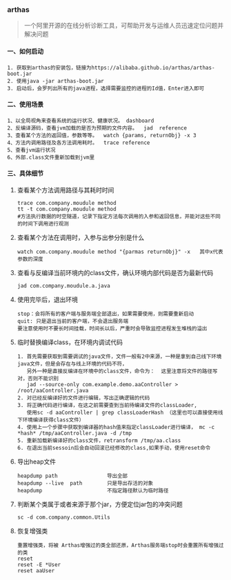 ### arthas

>一个阿里开源的在线分析诊断工具，可帮助开发与运维人员迅速定位问题并解决问题

#### 一、如何启动

~~~
1. 获取到arthas的安装包，链接为https://alibaba.github.io/arthas/arthas-boot.jar
2. 使用java -jar arthas-boot.jar
3. 启动后，会罗列出所有的java进程，选择需要监控的进程的Id值，Enter进入即可
~~~

#### 二、使用场景

```
1、以全局视角来查看系统的运行状况、健康状况。 dashboard
2、反编译源码，查看jvm加载的是否为预期的文件内容。  jad  reference
3、查看某个方法的返回值，参数等等。  watch {params, returnObj} -x 3
4、方法内调用路径及各方法调用耗时。  trace reference
5、查看jvm运行状况
6、外部.class文件重新加载到jvm里
```

#### 三、具体细节

1. 查看某个方法调用路径与其耗时时间

   ```shell
   trace com.company.moudule method
   tt -t com.company.moudule method
   #方法执行数据的时空隧道，记录下指定方法每次调用的入参和返回信息，并能对这些不同的时间下调用进行观测
   ```

2. 查看某个方法在调用时，入参与出参分别是什么

   ```
   watch com.company.moudule method "{parmas returnObj}" -x   其中x代表参数的深度
   ```

3. 查看与反编译当前环境内的class文件，确认环境内部代码是否为最新代码

   ~~~
   jad com.company.moudule.a.java
   ~~~


4. 使用完毕后，退出环境

   ~~~
   stop：会将所有的客户端与服务端全部退出，如果需要使用，则需要重新启动
   quit: 只是退出当前的客户端，不会退出服务端
   要注意使用时不要长时间挂载，时间长以后，严重时会导致监控进程发生堆栈的溢出
   ~~~
   
5. 临时替换编译class，在环境内调试代码

   ~~~
   1. 首先需要获取到需要调试的java文件，文件一般有2中来源，一种是拿到自己线下环境java文件，但是会存在与线上环境的代码不符，
      另外一种是直接反编译在环境中的class文件，命令为：  这里注意将文件的路径写对，否则不能识别
      jad --source-only com.example.demo.aaController > /root/aaController.java
   2. 对已经反编译好的文件进行编辑，写出正确逻辑的代码
   3. 将正确代码进行编译，在这之前需要查到当前待编译文件的classLoader,
      使用sc -d aaController | grep classLoaderHash （这里也可以直接使用线下环境编译获得class文件）
   4. 使用上一个步骤中获取到编译器的hash值来指定classLoader进行编译， mc -c *hash* /tmp/aaController.java -d /tmp
   5. 重新加载新编译好的class文件，retransform /tmp/aa.class 
   6. 在退出当前sessoin后会自动回滚已经修改的class,如果手动，使用reset命令
   ~~~

6. 导出heap文件

   ~~~
   heapdump path                导出全部
   heapdump --live  path        只是导出存活的对象
   heapdump                     不指定路径默认为临时路径
   ~~~

7. 判断某个类属于或者来源于那个jar，方便定位jar包的冲突问题

   ~~~
   sc -d com.company.common.Utils
   ~~~

8. 恢复增强类

   ~~~
   重置增强类，将被 Arthas增强过的类全部还原，Arthas服务端stop时会重置所有增强过的类
   reset 
   reset -E *User
   reset aaUser
   ~~~